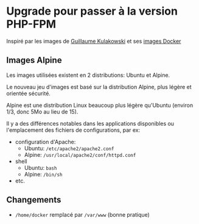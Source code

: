 # Upgrade pour passer à la version PHP-FPM

Inspiré par les images de [Guillaume Kulakowski](https://blog.kulakowski.fr/post/docker-pour-ma-stack-lamp) et ses [images Docker](https://github.com/llaumgui/docker-images/)

## Images Alpine

Les images utilisées existent en 2 distributions: Ubuntu et Alpine.

Le nouveau jeu d'images est basé sur la distribution Alpine, plus légère et orientée sécurité.

Alpine est une distribution Linux beaucoup plus légère qu'Ubuntu (environ 1/3, donc 5Mo au lieu de 15).

Il y a des différences notables dans les applications disponibles ou l'emplacement des fichiers de configurations, par ex:

* configuration d'Apache:
  * Ubuntu: `/etc/apache2/apache2.conf`
  * Alpine: `/usr/local/apache2/conf/httpd.conf`
* shell
  * Ubuntu: `bash`
  * Alpine: `/bin/sh`
* etc.

## Changements

* `/home/docker` remplacé par `/var/www` (bonne pratique)
